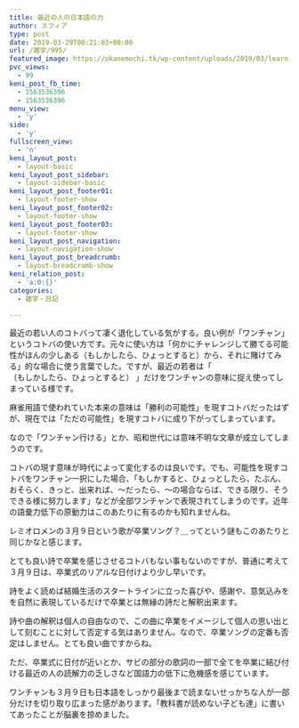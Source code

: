 ```yaml
---
title: 最近の人の日本語の力
author: スフィア
type: post
date: 2019-03-29T00:21:03+00:00
url: /雑学/995/
featured_image: https://okanemochi.tk/wp-content/uploads/2019/03/learn-2001847_960_720.png
pvc_views:
  - 99
keni_post_fb_time:
  - 1563536396
  - 1563536396
menu_view:
  - 'y'
side:
  - 'y'
fullscreen_view:
  - 'n'
keni_layout_post:
  - layout-basic
keni_layout_post_sidebar:
  - layout-sidebar-basic
keni_layout_post_footer01:
  - layout-footer-show
keni_layout_post_footer02:
  - layout-footer-show
keni_layout_post_footer03:
  - layout-footer-show
keni_layout_post_navigation:
  - layout-navigation-show
keni_layout_post_breadcrumb:
  - layout-breadcrumb-show
keni_relation_post:
  - 'a:0:{}'
categories:
  - 雑学・日記

---
```

最近の若い人のコトバって凄く退化している気がする。良い例が「ワンチャン」というコトバの使い方です。元々に使い方は「何かにチャレンジして勝てる可能性がほんの少しある（もしかしたら、ひょっとすると）から、それに賭けてみる」的な場合に使う言葉でした。ですが、最近の若者は「   
（もしかしたら、ひょっとすると） 」だけをワンチャンの意味に捉え使ってしまっている様です。

麻雀用語で使われていた本来の意味は「勝利の可能性」を現すコトバだったはずが、現在では「ただの可能性」を現すコトバに成り下がってしまっています。

なので「ワンチャン行ける」とか、昭和世代には意味不明な文章が成立してしまうのです。

コトバの現す意味が時代によって変化するのは良いです。でも、可能性を現すコトバをワンチャン一択にした場合、「もしかすると、ひょっとしたら、たぶん、おそらく、きっと、出来れば、～だったら、～の場合ならば、できる限り、そうできる様に努力します」などが全部ワンチャンで表現されてしまうのです。近年の語彙力低下の原動力はこのあたりに有るのかも知れませんね。

レミオロメンの３月９日という歌が卒業ソング？＿ってという謎もこのあたりと同じかなと感じます。

とても良い詩で卒業を感じさせるコトバもない事もないのですが、普通に考えて３月９日は、卒業式のリアルな日付けより少し早いです。

詩をよく読めば結婚生活のスタートラインに立った喜びや、感謝や、意気込みをを自然に表現しているだけで卒業とは無縁の詩だと解釈出来ます。

詩や曲の解釈は個人の自由なので、この曲に卒業をイメージして個人の思い出として刻むことに対して否定する気はありません。なので、卒業ソングの定番も否定はしません。とても良い曲ですからね。

ただ、卒業式に日付が近いとか、サビの部分の歌詞の一部で全てを卒業に結び付ける最近の人の読解力の乏しさなど国語力の低下に危機感を感じています。

ワンチャンも３月９日も日本語をしっかり最後まで読まないせっかちな人が一部分だけを切り取り広まった感があります。「教科書が読めない子ども達」に書いてあったことが脳裏を掠めました。

&nbsp;

&nbsp;